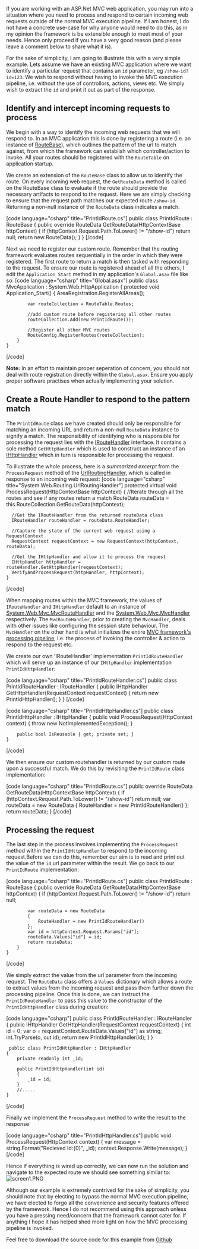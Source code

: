 If you are working with an ASP.Net MVC web application, you may run into a situation where you need to process and respond to certain incoming web requests outside of the normal MVC execution pipeline. If I am honest, I do not have a concrete use-case for why anyone would need to do this, as in my opinion the framework is be extensible enough to meet most of your needs. Hence only proceed if you have a very good reason (and please leave a comment below to share what it is).

For the sake of simplicity, I am going to illustrate this with a very simple example. Lets assume we have an existing MVC application where we want to identify a particular request that contains an `id` parameter, eg `/show-id?id=123`. We wish to respond without having to invoke the MVC execution pipeline, i.e. without the use of controllors, actions, views etc. We simply wish to extract the `id` and print it out as part of the response.

## Identify and intercept incoming requests to process
We begin with a way to identify the incoming web requests that we will respond to. In an MVC application this is done by registering a route (i.e. an instance of [RouteBase](https://msdn.microsoft.com/en-us/library/system.web.routing.routebase%28v=vs.110%29.aspx)), which outlines the pattern of the url to match against, from which the framework can establish which controller/action to invoke. All your routes should be registered with the `RouteTable` on application startup.

We create an extension of the `RouteBase` class to allow us to identify the route. On every incoming web request, the `GetRouteData` method is called on the RouteBase class to evaluate if the route should provide the necessary artifacts to respond to the request. Here we are simply checking to ensure that the request path matches our expected route `/show-id`. Returning a non-null instance of the `RouteData` class indicates a match.

[code language="csharp" title="PrintIdRoute.cs"]
public class PrintIdRoute : RouteBase
    {
        public override RouteData GetRouteData(HttpContextBase httpContext)
        {
            if (httpContext.Request.Path.ToLower() != "/show-id")
                return null;
            return new RouteData();
        }
    }
[/code]

Next we need to register our custom route. Remember that the routing framework evaluates routes sequentially in the order in which they were registered. The first route to return a match is then tasked with responding to the request. To ensure our route is registered ahead of all the others, I edit the `Application_Start` method in my application's `Global.asax` file like so:
[code language="csharp" title="Global.asax"]
public class MvcApplication : System.Web.HttpApplication
    {
        protected void Application_Start()
        {
            AreaRegistration.RegisterAllAreas();

            var routeCollection = RouteTable.Routes;
            
            //add custom route before registering all other routes
            routeCollection.Add(new PrintIdRoute());
            
            //Register all other MVC routes
            RouteConfig.RegisterRoutes(routeCollection);
        }
    }
[/code]

**Note:** In an effort to maintain proper seperation of concern, you should not deal with route registration directly within the `Global.asax`. Ensure you apply proper software practises when actually implementing your solution.

## Create a Route Handler to respond to the pattern match
The `PrintIdRoute` class we have created should only be responsible for matching an incoming URL and return a non-null `RouteData` instance to signify a match. The responsibility of identifying who is responsible for processing the request lies with the [IRouteHandler](https://msdn.microsoft.com/en-us/library/system.web.routing.iroutehandler(v=vs.110).aspx) interface. It contains a sole method `GetHttpHandler` which is used to construct an instance of an [IHttpHandler](https://msdn.microsoft.com/en-us/library/system.web.ihttphandler%28v=vs.110%29.aspx) which in turn is responsible for processing the request. 

To illustrate the whole process, here is a *summarized excerpt* from the `ProcessRequest` method of the [UrlRoutingHandler](https://msdn.microsoft.com/en-us/library/system.web.routing.urlroutinghandler%28v=vs.110%29.aspx), which is called in response to an incoming web request:
[code language="csharp" title="System.Web.Routing.UrlRoutingHandler"]
protected virtual void ProcessRequest(HttpContextBase httpContext)
    {
      //Iterate through all the routes and see if any routes return a match
      RouteData routeData = this.RouteCollection.GetRouteData(httpContext);

      //Get the IRouteHandler from the returned routeData class
      IRouteHandler routeHandler = routeData.RouteHandler;

      //Capture the state of the current web request using a RequestContext
      RequestContext requestContext = new RequestContext(httpContext, routeData);

      //Get the IHttpHandler and allow it to process the request
      IHttpHandler httpHandler = routeHandler.GetHttpHandler(requestContext);
      VerifyAndProcessRequest(httpHandler, httpContext);
    }
[/code]

When mapping routes within the MVC framework, the values of `IRouteHandler` and `IHttpHandler` default to an instance of [System.Web.Mvc.MvcRouteHandler](https://msdn.microsoft.com/en-us/library/system.web.mvc.mvcroutehandler%28v=vs.118%29.aspx) and the [System.Web.Mvc.MvcHandler](https://msdn.microsoft.com/en-us/library/system.web.mvc.mvchandler%28v=vs.118%29.aspx) respectively. The `MvcRouteHandler`, prior to creating the `MvcHandler`, deals with other issues like configuring the session state behaviour. The `MvcHandler` on the other hand is what initializes the entire [MVC framework's processing pipeline](http://www.asp.net/mvc/overview/getting-started/lifecycle-of-an-aspnet-mvc-5-application), i.e. the process of invoking the controller & action to respond to the request etc.

We create our own 'IRouteHandler' implementation `PrintIdRouteHandler` which will serve up an instance of our `IHttpHandler` implementation `PrintIdHttpHandler`:

[code language="csharp" title="PrintIdRouteHandler.cs"]
public class PrintIdRouteHandler : IRouteHandler
    {
        public IHttpHandler GetHttpHandler(RequestContext requestContext)
        {
            return new PrintIdHttpHandler();
        }
    }
[/code]

[code language="csharp" title="PrintIdHttpHandler.cs"]
public class PrintIdHttpHandler : IHttpHandler
    {
        public void ProcessRequest(HttpContext context)
        {
            throw new NotImplementedException();
        }

        public bool IsReusable { get; private set; }
    }
[/code]

We then ensure our custom routehandler is returned by our custom route upon a successful match. We do this by revisiting the `PrintIdRoute` class implementation:

[code language="csharp" title="PrintIdRoute.cs"]
public override RouteData GetRouteData(HttpContextBase httpContext)
        {
            if (httpContext.Request.Path.ToLower() != "/show-id")
                return null;
            var routeData = new RouteData
            {
                RouteHandler = new PrintIdRouteHandler()
            };
            return routeData;
        }
[/code]

## Processing the request
The last step in the process involves implementing the `ProcessRequest` method within the `PrintIdHttpHandler` to respond to the incoming request.Before we can do this, remember our aim is to read and print out the value of the `id` url parameter within the result. We go back to our `PrintIdRoute` implementation:

[code language="csharp" title="PrintIdRoute.cs"]
public class PrintIdRoute : RouteBase
    {
        public override RouteData GetRouteData(HttpContextBase httpContext)
        {
            if (httpContext.Request.Path.ToLower() != "/show-id")
                return null;

            var routeData = new RouteData
            {
                RouteHandler = new PrintIdRouteHandler()
            };
            var id = httpContext.Request.Params["id"];
            routeData.Values["id"] = id;
            return routeData;
        }
    }
[/code]

We simply extract the value from the url parameter from the incoming request. The `RouteData` class offers a `Values` dictionary which allows a route to extract values from the incoming request and pass them further down the processing pipeline. Once this is done, we can instruct the `PrintIdRouteHandler` to pass this value to the constructor of the  `PrintIdHttpHandler` class during creation:

[code language="csharp"]
public class PrintIdRouteHandler : IRouteHandler
    {
        public IHttpHandler GetHttpHandler(RequestContext requestContext)
        {
            int id = 0;
            var o = requestContext.RouteData.Values["id"] as string;
            int.TryParse(o, out id);
            return new PrintIdHttpHandler(id);
        }
    }

     public class PrintIdHttpHandler : IHttpHandler
    {
        private readonly int _id;

        public PrintIdHttpHandler(int id)
        {
            _id = id;
        }
        //.....
    }
[/code]

Finally we implement the `ProcessRequest` method to write the result to the response

[code language="csharp" title="PrintIdHttpHandler.cs"]
public void ProcessRequest(HttpContext context)
        {
            var message = string.Format("Recieved Id:{0}", _id);
            context.Response.Write(message);
        }
[/code]

Hence if everything is wired up correctly, we can now run the solution and navigate to the expected route we should see something similar to:
![screen1.PNG](http://piransworld.blob.core.windows.net/blog-images/circumventing-the-mvc-pipeline-with-a-custom-httphandler/screen1.PNG)

Although our example is extremely contrived for the sake of simplicity, you should note that by electing to bypass the normal MVC execution pipeline, we have elected to forgo all the convenience and security features offered by the framework. Hence I do not recommend using this approach unless you have a pressing need/concern that the framework cannot cater for. If anything I hope it has helped shed more light on how the MVC processing pipeline is invoked.

Feel free to download the source code for this example from [Github](https://github.com/pirahawk/piransworld/tree/master/circumventing-the-mvc-pipeline-with-a-custom-httphandler)